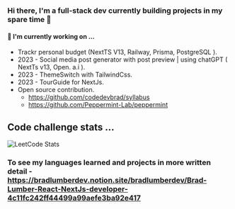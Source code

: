 ### Hi there, I'm a full-stack dev currently building projects in my spare time 👋 ###

#### 🔭 I'm currently working on ...
  - Trackr personal budget (NextTS V13, Railway, Prisma, PostgreSQL ).
  - 2023 - Social media post generator with post preview | using chatGPT ( NextTs v13, Open. a.i ).
  - 2023 - ThemeSwitch with TailwindCss.
  - 2023 - TourGuide for NextJs.
  - Open source contribution.
    - https://github.com/codedevbrad/syllabus
    - https://github.com/Peppermint-Lab/peppermint
   
## Code challenge stats ...
![LeetCode Stats](https://leetcard.jacoblin.cool/user0171yr?theme=light&font=M%20PLUS%201%20Code&ext=heatmap)

### To see my languages learned and projects in more written detail - https://bradlumberdev.notion.site/bradlumberdev/Brad-Lumber-React-NextJs-developer-4c11fc242ff44499a99aefe3ba92e417

<!--
**codedevbrad/codedevbrad** is a ✨ _special_ ✨ repository because its `README.md` (this file) appears on your GitHub profile.

Here are some ideas to get you started:


- 🔭 I’m currently working on
- 👯 I’m looking to collaborate on ...
- 🤔 I’m looking for help with ...
- 💬 Ask me about ...
- 📫 How to reach me: ...
- 😄 Pronouns: ...
- ⚡ Fun fact: ...
-->
